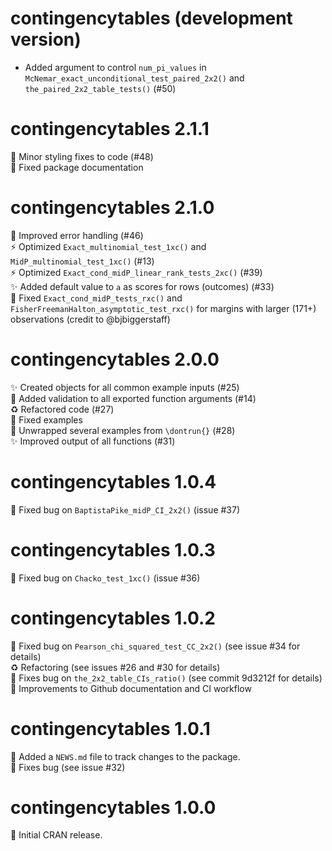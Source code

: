 # contingencytables (development version)

* Added argument to control `num_pi_values` in `McNemar_exact_unconditional_test_paired_2x2()` and `the_paired_2x2_table_tests()` (#50)

# contingencytables 2.1.1

:lipstick: Minor styling fixes to code (#48)<br>
:memo: Fixed package documentation

# contingencytables 2.1.0

:safety_vest: Improved error handling (#46)<br>
:zap: Optimized `Exact_multinomial_test_1xc()` and `MidP_multinomial_test_1xc()` (#13)<br>
:zap: Optimized `Exact_cond_midP_linear_rank_tests_2xc()` (#39)<br>
:sparkles: Added default value to `a` as scores for rows (outcomes) (#33)<br>
:bug: Fixed `Exact_cond_midP_tests_rxc()` and `FisherFreemanHalton_asymptotic_test_rxc()` for margins with larger (171+) observations (credit to @bjbiggerstaff)

# contingencytables 2.0.0

:sparkles: Created objects for all common example inputs (#25)<br>
:safety_vest: Added validation to all exported function arguments (#14)<br>
:recycle: Refactored code (#27)<br>
:memo: Fixed examples<br>
:memo: Unwrapped several examples from `\dontrun{}` (#28)<br>
:sparkles: Improved output of all functions (#31)

# contingencytables 1.0.4

:bug: Fixed bug on `BaptistaPike_midP_CI_2x2()` (issue #37)

# contingencytables 1.0.3

:bug: Fixed bug on `Chacko_test_1xc()` (issue #36)

# contingencytables 1.0.2

:bug: Fixed bug on `Pearson_chi_squared_test_CC_2x2()` (see issue #34 for details)<br>
:recycle: Refactoring (see issues #26 and #30 for details)<br>
:bug: Fixes bug on `the_2x2_table_CIs_ratio()` (see commit 9d3212f for details)<br>
:construction_worker: Improvements to Github documentation and CI workflow

# contingencytables 1.0.1

:memo: Added a `NEWS.md` file to track changes to the package.<br>
:bug: Fixes bug (see issue #32)

# contingencytables 1.0.0

:tada: Initial CRAN release.

